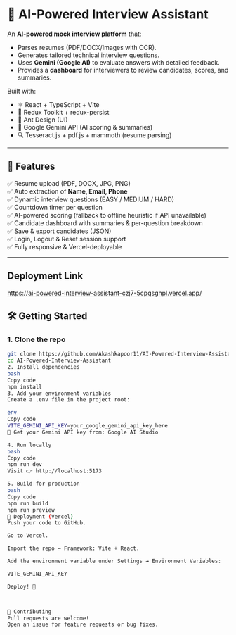 # 🤖 AI-Powered Interview Assistant

An **AI-powered mock interview platform** that:
- Parses resumes (PDF/DOCX/Images with OCR).
- Generates tailored technical interview questions.
- Uses **Gemini (Google AI)** to evaluate answers with detailed feedback.
- Provides a **dashboard** for interviewers to review candidates, scores, and summaries.

Built with:
- ⚛️ React + TypeScript + Vite
- 🧩 Redux Toolkit + redux-persist
- 🎨 Ant Design (UI)
- 🧠 Google Gemini API (AI scoring & summaries)
- 🔍 Tesseract.js + pdf.js + mammoth (resume parsing)

---

## 📸 Features

✅ Resume upload (PDF, DOCX, JPG, PNG)  
✅ Auto extraction of **Name, Email, Phone**  
✅ Dynamic interview questions (EASY / MEDIUM / HARD)  
✅ Countdown timer per question  
✅ AI-powered scoring (fallback to offline heuristic if API unavailable)  
✅ Candidate dashboard with summaries & per-question breakdown  
✅ Save & export candidates (JSON)  
✅ Login, Logout & Reset session support  
✅ Fully responsive & Vercel-deployable  

---
## Deployment Link
https://ai-powered-interview-assistant-czj7-5cpqsghpl.vercel.app/

## 🛠️ Getting Started

### 1. Clone the repo
```bash
git clone https://github.com/Akashkapoor11/AI-Powered-Interview-Assistant.git
cd AI-Powered-Interview-Assistant
2. Install dependencies
bash
Copy code
npm install
3. Add your environment variables
Create a .env file in the project root:

env
Copy code
VITE_GEMINI_API_KEY=your_google_gemini_api_key_here
🔑 Get your Gemini API key from: Google AI Studio

4. Run locally
bash
Copy code
npm run dev
Visit 👉 http://localhost:5173

5. Build for production
bash
Copy code
npm run build
npm run preview
🚀 Deployment (Vercel)
Push your code to GitHub.

Go to Vercel.

Import the repo → Framework: Vite + React.

Add the environment variable under Settings → Environment Variables:

VITE_GEMINI_API_KEY

Deploy! 🎉



🤝 Contributing
Pull requests are welcome!
Open an issue for feature requests or bug fixes.

